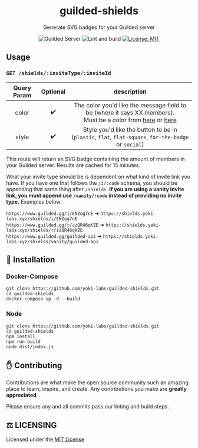 <div align="center">
<h1>guilded-shields</h1>
<p>Generate SVG badges for your Guilded server</p>
<p>
    <a><img src="https://shields.yoki-labs.xyz/shields/i/pB1KPnek?style=flat" alt="Guilded Server"></a>
    <img src="https://github.com/yoki-labs/guilded-shields/actions/workflows/ci.yml/badge.svg" alt="Lint and build">
    <a href="https://opensource.org/licenses/MIT"><img src="https://img.shields.io/badge/License-MIT-yellow.svg" alt="License: MIT"></a><br>
</p>
</div>

## Usage

### `GET /shields/:inviteType/:inviteId`

| Query Param | Optional |                                                                                                  description                                                                                                   |
| :---------: | :------: | :------------------------------------------------------------------------------------------------------------------------------------------------------------------------------------------------------------: |
|    color    |    ✔️    | The color you'd like the message field to be (where it says XX members). <br>Must be a color from [here](https://github.com/yoki-labs/guilded-shields/blob/main/src/colors.ts#L6) or [here](https://shields.io/) |
|    style    |    ✔️    |                                                      Style you'd like the button to be in (`plastic`, `flat`, `flat-square`, `for-the-badge` or `social`)                                                      |

This route will return an SVG badge containing the amount of members in your Guilded server. Results are cached for 15 minutes.

What your invite type should be is dependent on what kind of invite link you have. If you have one that follows the `/i/:code` schema, you should be appending that same thing after `/shields`. **If you are using a vanity invite link, you must append use `/vanity/:code` instead of providing no invite type.** Examples below:

`https://www.guilded.gg/i/ENZog7nE` ➜ `https://shields.yoki-labs.xyz/shields/i/ENZog7nE`  
`https://www.guilded.gg/r/zzQR46qKZE` ➜ `https://shields.yoki-labs.xyz/shields/r/zzQR46qKZE`  
`https://www.guilded.gg/guilded-api` ➜ `https://shields.yoki-labs.xyz/shields/vanity/guilded-api`  

## 📝 Installation

### Docker-Compose

```
git clone https://github.com/yoki-labs/guilded-shields.git
cd guilded-shields
docker-compose up -d --build
```

### Node

```
git clone https://github.com/yoki-labs/guilded-shields.git
cd guilded-shields
npm install
npm run build
node dist/index.js
```

## ✋ Contributing

Contributions are what make the open source community such an amazing place to learn, inspire, and create. Any contributions you make are **greatly appreciated**.

Please ensure any and all commits pass our linting and build steps.

## ⚖️ LICENSING

Licensed under the [MIT License](https://github.com/yoki-labs/guilded-shield/blob/main/LICENSE)
